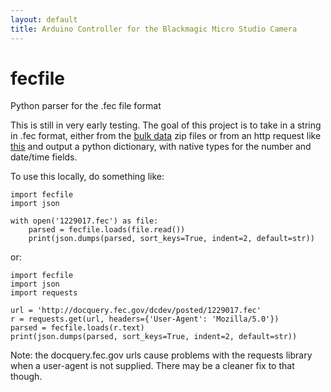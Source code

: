 ```yaml
---
layout: default
title: Arduino Controller for the Blackmagic Micro Studio Camera
---
```


# fecfile
Python parser for the .fec file format

This is still in very early testing. The goal of this project is to take in a string in .fec format, either from the [bulk data](https://www.fec.gov/data/advanced/?tab=bulk-data) zip files or from an http request like [this](http://docquery.fec.gov/dcdev/posted/1229017.fec) and output a python dictionary, with native types for the number and date/time fields.

To use this locally, do something like:

```
import fecfile
import json

with open('1229017.fec') as file:
    parsed = fecfile.loads(file.read())
    print(json.dumps(parsed, sort_keys=True, indent=2, default=str))
```

or:

```
import fecfile
import json
import requests

url = 'http://docquery.fec.gov/dcdev/posted/1229017.fec'
r = requests.get(url, headers={'User-Agent': 'Mozilla/5.0'})
parsed = fecfile.loads(r.text)
print(json.dumps(parsed, sort_keys=True, indent=2, default=str))
```

Note: the docquery.fec.gov urls cause problems with the requests library when a user-agent is not supplied. There may be a cleaner fix to that though.
